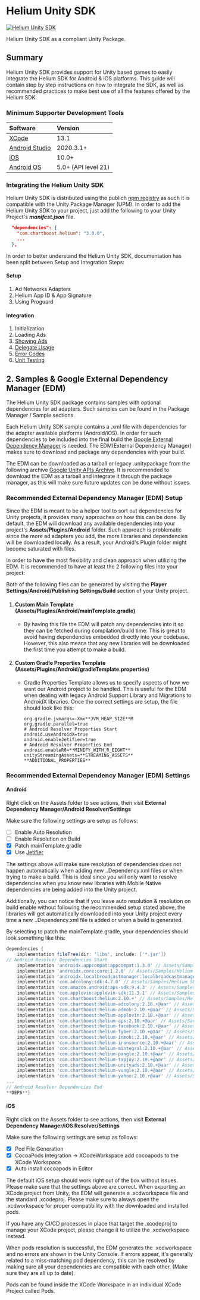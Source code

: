 # Helium Unity SDK

[![Helium Unity SDK](https://github.com/ChartBoost/helium-unity-sdk/actions/workflows/helium-unity.yml/badge.svg?branch=develop)](https://github.com/ChartBoost/helium-unity-sdk/actions/workflows/helium-unity.yml)

Helium Unity SDK as a compliant Unity Package.

## Summary

Helium Unity SDK provides support for Unity based games to easily integrate the Helium SDK for Android & iOS platforms. This guide will contain step by step instructions on how to integrate the SDK, as well as recommended practices to make best use of all the features offered by the Helium SDK.

### Minimum Supporter Development Tools <a name="dev_tools"></a>

| Software                                                              | Version             |
| :---                                                                  | :---                |
| [XCode](https://developer.apple.com/xcode/)                           | 13.1                |
| [Android Studio](https://developer.android.com/studio)                | 2020.3.1+           |
| [iOS](https://www.apple.com/ios)                                      | 10.0+               |
| [Android OS](https://developer.android.com/studio/releases/platforms) | 5.0+ (API level 21) |

### Integrating the Helium Unity SDK

Helium Unity SDK is distributed using the publich [npm registry](https://www.npmjs.com/search?q=com.chartboost) as such it is compatible with the Unity Package Manager (UPM). In order to add the Helium Unity SDK to your project, just add the following to your Unity Project's ***manifest.json*** file.

```json
  "dependencies": {
    "com.chartboost.helium": "3.0.0",
    ...
  },
```

In order to better understand the Helium Unity SDK, documentation has been split between Setup and Integration Steps:

#### Setup
1. Ad Networks Adapters
2. Helium App ID & App Signature
3. Using Proguard

#### Integration

1. Initialization
2. Loading Ads
3. [Showing Ads](com.chartboost.helium/Documentation/integration/showing-ads.md)
4. [Delegate Usage](com.chartboost.helium/Documentation/integration/delegate-usage.md)
5. [Error Codes](com.chartboost.helium/Documentation/integration/error-codes.md)
6. [Unit Testing](com.chartboost.helium/Documentation/integration/unit-testing.md)

## 2. Samples & Google External Dependency Manager (EDM)

The Helium Unity SDK package contains samples with optional dependencies for ad adapters. Such samples can be found in the Package Manager / Sample sections.

Each Helium Unity SDK sample contains a .xml file with dependencies for the adapter available platforms (Android/iOS). In order for such dependencies to be included into the final build the [Google External Dependency Manager](https://github.com/googlesamples/unity-jar-resolver) is needed.
The EDM(External Dependency Manager) makes sure to download and package any dependencies with your build.

The EDM can be downloaded as a tarball or legacy .unitypackage from the following archive [Google Unity APIs Archive](https://developers.google.com/unity/archive#external_dependency_manager_for_unity). It is recommended to download the EDM as a tarball and integrate it through the package manager, as this will make sure future updates can be done without issues.

### Recommended External Dependency Manager (EDM) Setup

Since the EDM is meant to be a helper tool to sort out dependencies for Unity projects, it provides many approaches on how this can be done.
By default, the EDM will download any available dependencies into your project's **Assets/Plugins/Android** folder. Such approach is problematic since the more ad adapters you add, the more libraries and dependencies will be downloaded locally. As a result, your Android's Plugin folder might become saturated with files.

In order to have the most flexibility and clean approach when utilizing the EDM. It is recommended to have at least the 2 following files into your project:

Both of the following files can be generated by visiting the **Player Settings/Android/Publishing Settings/Build** section of your Unity project.

1. #### Custom Main Template (**Assets/Plugins/Android/mainTemplate.gradle**)
   * By having this file the EDM will patch any dependencies into it so they can be fetched during compilation/build time. This is great to avoid having dependencies embedded directly into your codebase. However, this also means that any new libraries will be downloaded the first time you attempt to make a build.
2. #### Custom Gradle Properties Template (**Assets/Plugins/Android/gradleTemplate.properties**)
   * Gradle Properties Template allows us to specify aspects of how we want our Android project to be handled. This is useful for the EDM when dealing with legacy Android Support Library and Migrations to AndroidX libraries. Once the correct settings are setup, the file should look like this:

     ```properties
     org.gradle.jvmargs=-Xmx**JVM_HEAP_SIZE**M
     org.gradle.parallel=true
     # Android Resolver Properties Start
     android.useAndroidX=true
     android.enableJetifier=true
     # Android Resolver Properties End
     android.enableR8=**MINIFY_WITH_R_EIGHT**
     unityStreamingAssets=**STREAMING_ASSETS**
     **ADDITIONAL_PROPERTIES**
     ```

### Recommended External Dependency Manager (EDM) Settings

#### Android

Right click on the Assets folder to see actions, then visit **External Dependency Manager/Android Resolver/Settings**

Make sure the following settings are setup as follows:

- [ ] Enable Auto Resolution
- [ ] Enable Resolution on Build
- [x] Patch mainTemplate.gradle
- [x] Use [Jetifier](https://developer.android.com/studio/command-line/jetifier)

The settings above will make sure resolution of dependencies does not happen automatically when adding new ..Dependency.xml files or when trying to make a build. This is ideal since you will only want to resolve dependencies when you know new libraries with Mobile Native dependencies are being added into the Unity project.

Additionally, you can notice that if you leave auto resolution & resolution on build enable without following the recommended setup stated above, the libraries will get automatically downloaded into your Unity project every time a new ..Dependency.xml file is added or when a build is generated.

By selecting to patch the mainTemplate.gradle, your dependencies should look something like this:

```gradle
dependencies {
    implementation fileTree(dir: 'libs', include: ['*.jar'])
// Android Resolver Dependencies Start
    implementation 'androidx.appcompat:appcompat:1.3.0' // Assets/Samples/Helium SDK/3.0.0/Helium/Editor/HeliumDependencies.xml:29
    implementation 'androidx.core:core:1.2.0' // Assets/Samples/Helium SDK/3.0.0/Vungle/Editor/Optional-HeliumVungleDependencies.xml:10
    implementation 'androidx.localbroadcastmanager:localbroadcastmanager:1.0.0' // Assets/Samples/Helium SDK/3.0.0/Vungle/Editor/Optional-HeliumVungleDependencies.xml:9
    implementation 'com.adcolony:sdk:4.7.0' // Assets/Samples/Helium SDK/3.0.0/AdColony/Editor/Optional-HeliumAdColonyDependencies.xml:8
    implementation 'com.amazon.android:aps-sdk:9.4.3' // Assets/Samples/Helium SDK/3.0.0/Amazon/Editor/Optional-HeliumApsDependencies.xml:8
    implementation 'com.applovin:applovin-sdk:11.3.1' // Assets/Samples/Helium SDK/3.0.0/AppLovin/Editor/Optional-HeliumAppLovinDependencies.xml:8
    implementation 'com.chartboost:helium:2.10.+' // Assets/Samples/Helium SDK/3.0.0/Helium/Editor/HeliumDependencies.xml:10
    implementation 'com.chartboost:helium-adcolony:2.10.+@aar' // Assets/Samples/Helium SDK/3.0.0/AdColony/Editor/Optional-HeliumAdColonyDependencies.xml:5
    implementation 'com.chartboost:helium-admob:2.10.+@aar' // Assets/Samples/Helium SDK/3.0.0/AdMob/Editor/Optional-HeliumAdMobDependencies.xml:5
    implementation 'com.chartboost:helium-applovin:2.10.+@aar' // Assets/Samples/Helium SDK/3.0.0/AppLovin/Editor/Optional-HeliumAppLovinDependencies.xml:5
    implementation 'com.chartboost:helium-aps:2.10.+@aar' // Assets/Samples/Helium SDK/3.0.0/Amazon/Editor/Optional-HeliumApsDependencies.xml:5
    implementation 'com.chartboost:helium-facebook:2.10.+@aar' // Assets/Samples/Helium SDK/3.0.0/Facebook/Editor/Optional-HeliumFacebookDependencies.xml:5
    implementation 'com.chartboost:helium-fyber:2.10.+@aar' // Assets/Samples/Helium SDK/3.0.0/Fyber/Editor/Optional-HeliumFyberDependencies.xml:5
    implementation 'com.chartboost:helium-inmobi:2.10.+@aar' // Assets/Samples/Helium SDK/3.0.0/InMobi/Editor/Optional-HeliumInMobiDependencies.xml:5
    implementation 'com.chartboost:helium-ironsource:2.10.+@aar' // Assets/Samples/Helium SDK/3.0.0/IronSource/Editor/Optional-HeliumIronSourceDependencies.xml:5
    implementation 'com.chartboost:helium-mintegral:2.10.+@aar' // Assets/Samples/Helium SDK/3.0.0/Mintegral/Editor/Optional-HeliumMintegralDependencies.xml:5
    implementation 'com.chartboost:helium-pangle:2.10.+@aar' // Assets/Samples/Helium SDK/3.0.0/Pangle/Editor/Optional-HeliumPangleDependencies.xml:5
    implementation 'com.chartboost:helium-tapjoy:2.10.+@aar' // Assets/Samples/Helium SDK/3.0.0/TapJoy/Editor/Optional-HeliumTapJoyDependencies.xml:5
    implementation 'com.chartboost:helium-unityads:2.10.+@aar' // Assets/Samples/Helium SDK/3.0.0/UnityAds/Editor/Optional-HeliumUnityAdsDependencies.xml:5
    implementation 'com.chartboost:helium-vungle:2.10.+@aar' // Assets/Samples/Helium SDK/3.0.0/Vungle/Editor/Optional-HeliumVungleDependencies.xml:5
    implementation 'com.chartboost:helium-yahoo:2.10.+@aar' // Assets/Samples/Helium SDK/3.0.0/Yahoo/Editor/Optional-HeliumYahooDependencies.xml:5
...
// Android Resolver Dependencies End
**DEPS**}
```

#### iOS
Right click on the Assets folder to see actions, then visit **External Dependency Manager/iOS Resolver/Settings**

Make sure the following settings are setup as follows:

- [x] Pod File Generation
- [X] CocoaPods Integration -> XCodeWorkspace add cocoapods to the XCode Workspace
- [x] Auto install cocoapods in Editor

The default iOS setup should work right out of the box without issues. Please make sure that the settings above are correct.
When exporting an XCode project from Unity, the EDM will generate a .xcdworkspace file and the standard .xcodeproj. Please make sure to always open the .xcdworkspace for proper compatibility with the downloaded and installed pods.

If you have any CI/CD processes in place that target the .xcodeproj to manage your XCode project, please change it to utilize the .xcdworkspace instead.

When pods resolution is successful, the EDM generates the .xcdworkspace and no errors are shown in the Unity Console. If errors appear, it's generally related to a miss-matching pod dependency, this can be resolved by making sure all your dependencies are compatible with each other. (Make sure they are all up to date).

Pods can be found inside the XCode Workspace in an individual XCode Project called Pods.
